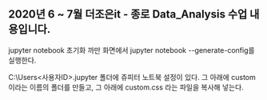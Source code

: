 ## 2020년 6 ~ 7월 더조은it - 종로  Data_Analysis 수업 내용입니다.

jupyter notebook 초기화
까만 화면에서 jupyter notebook --generate-config를 실행한다.

C:\Users\<사용자ID>\.jupyter 폴더에 쥬피터 노트북 설정이 있다.
그 아래에 custom 이라는 이름의 폴더를 만들고, 그 아래에 custom.css 라는 파일을 복사해 넣는다.
